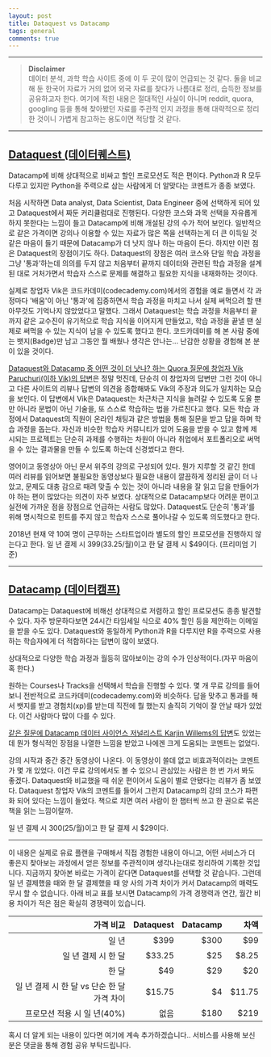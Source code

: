 ```yaml
---
layout: post
title: Dataquest vs Datacamp
tags: general
comments: true
---
```

  
---
  
> **Disclaimer**    
> 데이터 분석, 과학 학습 사이트 중에 이 두 곳이 많이 언급되는 것 같다. 둘을 비교해 둔 한국어 자료가 거의 없어 외국 자료를 찾다가 나름대로 정리, 습득한 정보를 공유하고자 한다. 여기에 적힌 내용은 절대적인 사실이 아니며 reddit, quora, googling 등을 통해 찾아봤던 자료를 주관적 인지 과정을 통해 대략적으로 정리한 것이니 가볍게 참고하는 용도이면 적당할 것 같다.
  
---
  
## [Dataquest (데이터퀘스트)](https://www.dataquest.io)
Datacamp에 비해 상대적으로 비싸고 할인 프로모션도 적은 편이다. Python과 R 모두 다루고 있지만 Python을 주력으로 삼는 사람에게 더 알맞다는 코멘트가 종종 보였다.     
  
처음 시작하면 Data analyst, Data Scientist, Data Engineer 중에 선택하게 되어 있고 Dataquest에서 짜둔 커리큘럼대로 진행된다. 다양한 코스와 과목 선택을 자유롭게 하지 못한다는 느낌이 들고 Datacamp에 비해 개설된 강의 수가 적어 보인다. 일반적으로 같은 가격이면 강의나 이용할 수 있는 자료가 많은 쪽을 선택하는게 더 큰 이득일 것 같은 마음이 들기 때문에 Datacamp가 더 낫지 않나 하는 마음이 든다. 하지만 이런 점은 Dataquest의 장점이기도 하다. Dataquest의 장점은 여러 코스와 단일 학습 과정을 그냥 '통과'하는데 의의를 두지 않고 처음부터 끝까지 데이터와 관련된 학습 과정을 설계된 대로 거처가면서 학습자 스스로 문제를 해결하고 필요한 지식을 내재화하는 것이다.   
  
실제로 창업자 Vik은 코드카데미(codecademy.com)에서의 경험을 예로 들면서 각 과정마다 '배움'이 아닌 '통과'에 집중하면서 학습 과정을 마치고 나서 실제 써먹으려 할 땐 아무것도 기억나지 않았었다고 말했다. 그래서 Dataquest는 학습 과정을 처음부터 끝까지 같은 교수진이 유기적으로 학습 지식을 이어지게 만들었고, 학습 과정을 끝낼 땐 실제로 써먹을 수 있는 지식이 남을 수 있도록 했다고 한다. 코드카데미를 해 본 사람 중에는 뱃지(Badge)만 남고 그동안 뭘 배웠나 생각은 안나는... 난감한 상황을 경험해 본 분이 있을 것이다.  
  
[Dataquest와 Datacamp 중 어떤 것이 더 낫나? 하는 Quora 질문에 창업자 Vik Paruchuri(이하 Vik)의 답변](http://qr.ae/TU1LnL)은 정말 멋진데, 단순히 이 창업자의 답변만 그런 것이 아니고 다른 사이트의 리뷰나 답변의 의견을 종합해봐도 Vik의 주장과 의도가 일치하는 모습을 보인다. 이 답변에서 Vik은 Dataquest는 차근차근 지식을 늘려갈 수 있도록 도울 뿐만 아니라 문법이 아닌 기술을, 또 스스로 학습하는 법을 가르친다고 했다. 모든 학습 과정에서 Dataquest의 직원이 온라인 채팅과 같은 방법을 통해 질문을 받고 답을 하며 학습 과정을 돕는다. 자신과 비슷한 학습자 커뮤니티가 있어 도움을 받을 수 있고 함께 제시되는 프로젝트는 단순히 과제를 수행하는 차원이 아니라 취업에서 포트폴리오로 써먹을 수 있는 결과물을 만들 수 있도록 하는데 신경썼다고 한다.   
  
영어이고 동영상아 아닌 문서 위주의 강의로 구성되어 있다. 뭔가 지루할 것 같긴 한데 여러 리뷰를 읽어보면 불필요한 동영상보다 필요한 내용이 깔끔하게 정리된 글이 더 나았고, 문제도 대충 감으로 때려 맞출 수 있는 것이 아니라 내용을 잘 읽고 답을 만들어가야 하는 편이 많았다는 의견이 자주 보였다. 상대적으로 Datacamp보다 어려운 편이고 실전에 가까운 점을 장점으로 언급하는 사람도 많았다. Dataquest도 단순히 '통과'를 위해 명시적으로 힌트를 주지 않고 학습자 스스로 풀어나갈 수 있도록 의도했다고 한다.  
  
2018년 현재 약 10여 명이 근무하는 스타트업이라 별도의 할인 프로모션을 진행하지 않는다고 한다. 일 년 결제 시 $399($33.25/월)이고 한 달 결제 시 $49이다. (프리미엄 기준)  
  
---
  
## [Datacamp (데이터캠프)](https://www.datacamp.com)
Datacamp는 Dataquest에 비해선 상대적으로 저렴하고 할인 프로모션도 종종 발견할 수 있다. 자주 방문하다보면 24시간 타임세일 식으로 40% 할인 등을 제안하는 이메일을 받을 수도 있다. Dataquest와 동일하게 Python과 R을 다루지만 R을 주력으로 사용하는 학습자에게 더 적합하다는 답변이 많이 보였다.    
  
상대적으로 다양한 학습 과정과 월등히 많아보이는 강의 수가 인상적이다.(자꾸 마음이 혹 한다.)   
  
원하는 Courses나 Tracks을 선택해서 학습을 진행할 수 있다. 몇 개 무료 강의를 들어보니 전반적으로 코드카데미(codecademy.com)와 비슷하다. 답을 맞추고 통과를 해서 뱃지를 받고 경험치(xp)를 받는데 직전에 뭘 했는지 솔직히 기억이 잘 안날 때가 있었다. 이건 사람마다 많이 다를 수 있다.  
  
[같은 질문에 Datacamp 데이터 사이언스 저널리스트 Karjin Willems의 답변](http://qr.ae/TU1LyH)도 있었는데 뭔가 형식적인 장점을 나열한 느낌을 받았고 나에겐 크게 도움되는 코멘트는 없었다.   
  
강의 시작과 중간 중간 동영상이 나온다. 이 동영상이 쓸데 없고 비효과적이라는 코멘트가 몇 개 있었다. 이건 무료 강의에서도 볼 수 있으니 관심있는 사람은 한 번 가서 봐도 좋겠다. Dataquest와 비교했을 때 쉬운 편이어서 도움이 별로 안됐다는 리뷰가 좀 보였다. Dataquest 창업자 Vik의 코멘트를 들어서 그런지 Datacamp의 강의 코스가 파편화 되어 있다는 느낌이 들었다. 책으로 치면 여러 사람이 한 챕터씩 쓰고 한 권으로 묶은 책을 읽는 느낌이랄까.   
  
일 년 결제 시 $300($25/월)이고 한 달 결제 시 $29이다.
  
---
    
이 내용은 실제로 유료 플랜을 구매해서 직접 경험한 내용이 아니고, 어떤 서비스가 더 좋은지 찾아보는 과정에서 얻은 정보를 주관적이며 생각나는대로 정리하여 기록한 것입니다. 지금까지 찾아본 바로는 가격이 같다면 Dataquest를 선택할 것 같습니다. 그런데 일 년 결제했을 때와 한 달 결제했을 때 양 사의 가격 차이가 커서 Datacamp의 매력도 무시 할 수 없습니다. 아래 비교 표를 보시면 Datacamp의 가격 경쟁력과 연간, 월간 비용 차이가 적은 점은 확실히 경쟁력이 있습니다. 
    
      
| 가격 비교 | Dataquest | Datacamp | 차액 |
| -----: | -----: | -----: | -----: |
| 일 년 | $399 | $300 | $99 |
| 일 년 결제 시 한 달 | $33.25 | $25 | $8.25 |
| 한 달 | $49 | $29 | $20 |
| 일 년 결제 시 한 달 vs 단순 한 달 가격 차이 | $15.75 | $4 | $11.75 |
| 프로모션 적용 시 일 년(40%) | 없음 | $180 | $219 |
  


혹시 더 알게 되는 내용이 있다면 여기에 계속 추가하겠습니다.. 서비스를 사용해 보신 분은 댓글을 통해 경험 공유 부탁드립니다.  